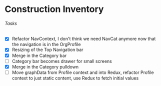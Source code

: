 # Construction Inventory
###### Tasks
- [x] Refactor NavContext, I don't think we need NavCat anymore now that the navigation is in the OrgProfile 
- [x] Resizing of the Top Navigation bar
- [x] Merge in the Category bar
- [ ] Category bar becomes drawer for small screens
- [x] Merge in the Category pulldown
- [ ] Move graphData from Profile context and into Redux, refactor Profile context to just static content, use Redux to fetch initial values